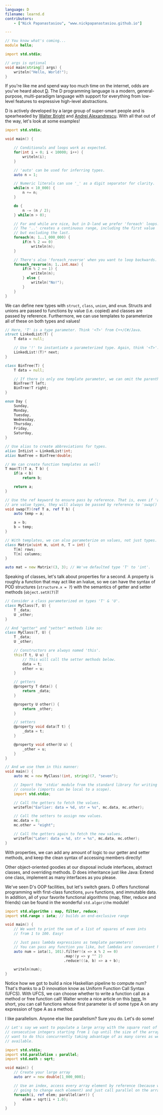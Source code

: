 ```yaml
---
language: D
filename: learnd.d
contributors:
    - ["Nick Papanastasiou", "www.nickpapanastasiou.github.io"]

---
```


```d
// You know what's coming...
module hello;

import std.stdio;

// args is optional
void main(string[] args) {
    writeln("Hello, World!");
}
```

If you're like me and spend way too much time on the internet, odds are you've heard
about [D](http://dlang.org/). The D programming language is a modern, general-purpose,
multi-paradigm language with support for everything from low-level features to
expressive high-level abstractions.

D is actively developed by a large group of super-smart people and is spearheaded by
[Walter Bright](https://en.wikipedia.org/wiki/Walter_Bright) and
[Andrei Alexandrescu](https://en.wikipedia.org/wiki/Andrei_Alexandrescu).
With all that out of the way, let's look at some examples!

```d
import std.stdio;

void main() {

    // Conditionals and loops work as expected.
    for(int i = 0; i < 10000; i++) {
        writeln(i);
    }

    // 'auto' can be used for inferring types.
    auto n = 1;

    // Numeric literals can use '_' as a digit separator for clarity.
    while(n < 10_000) {
        n += n;
    }

    do {
        n -= (n / 2);
    } while(n > 0);

    // For and while are nice, but in D-land we prefer 'foreach' loops.
    // The '..' creates a continuous range, including the first value
    // but excluding the last.
    foreach(n; 1..1_000_000) {
        if(n % 2 == 0)
            writeln(n);
    }

    // There's also 'foreach_reverse' when you want to loop backwards.
    foreach_reverse(n; 1..int.max) {
        if(n % 2 == 1) {
            writeln(n);
        } else {
            writeln("No!");
        }
    }
}
```

We can define new types with `struct`, `class`, `union`, and `enum`. Structs and unions
are passed to functions by value (i.e. copied) and classes are passed by reference. Furthermore,
we can use templates to parameterize all of these on both types and values!

```d
// Here, 'T' is a type parameter. Think '<T>' from C++/C#/Java.
struct LinkedList(T) {
    T data = null;

    // Use '!' to instantiate a parameterized type. Again, think '<T>'.
    LinkedList!(T)* next;
}

class BinTree(T) {
    T data = null;

    // If there is only one template parameter, we can omit the parentheses.
    BinTree!T left;
    BinTree!T right;
}

enum Day {
    Sunday,
    Monday,
    Tuesday,
    Wednesday,
    Thursday,
    Friday,
    Saturday,
}

// Use alias to create abbreviations for types.
alias IntList = LinkedList!int;
alias NumTree = BinTree!double;

// We can create function templates as well!
T max(T)(T a, T b) {
    if(a < b)
        return b;

    return a;
}

// Use the ref keyword to ensure pass by reference. That is, even if 'a' and 'b'
// are value types, they will always be passed by reference to 'swap()'.
void swap(T)(ref T a, ref T b) {
    auto temp = a;

    a = b;
    b = temp;
}

// With templates, we can also parameterize on values, not just types.
class Matrix(uint m, uint n, T = int) {
    T[m] rows;
    T[n] columns;
}

auto mat = new Matrix!(3, 3); // We've defaulted type 'T' to 'int'.

```

Speaking of classes, let's talk about properties for a second. A property
is roughly a function that may act like an lvalue, so we can
have the syntax of POD structures (`structure.x = 7`) with the semantics of
getter and setter methods (`object.setX(7)`)!

```d
// Consider a class parameterized on types 'T' & 'U'.
class MyClass(T, U) {
    T _data;
    U _other;
}

// And "getter" and "setter" methods like so:
class MyClass(T, U) {
    T _data;
    U _other;

    // Constructors are always named 'this'.
    this(T t, U u) {
        // This will call the setter methods below.
        data = t;
        other = u;
    }

    // getters
    @property T data() {
        return _data;
    }

    @property U other() {
        return _other;
    }

    // setters
    @property void data(T t) {
        _data = t;
    }

    @property void other(U u) {
        _other = u;
    }
}

// And we use them in this manner:
void main() {
    auto mc = new MyClass!(int, string)(7, "seven");

    // Import the 'stdio' module from the standard library for writing to
    // console (imports can be local to a scope).
    import std.stdio;

    // Call the getters to fetch the values.
    writefln("Earlier: data = %d, str = %s", mc.data, mc.other);

    // Call the setters to assign new values.
    mc.data = 8;
    mc.other = "eight";

    // Call the getters again to fetch the new values.
    writefln("Later: data = %d, str = %s", mc.data, mc.other);
}
```

With properties, we can add any amount of logic to
our getter and setter methods, and keep the clean syntax of
accessing members directly!

Other object-oriented goodies at our disposal
include interfaces, abstract classes,
and overriding methods. D does inheritance just like Java:
Extend one class, implement as many interfaces as you please.

We've seen D's OOP facilities, but let's switch gears. D offers
functional programming with first-class functions, `pure`
functions, and immutable data. In addition, all of your favorite
functional algorithms (map, filter, reduce and friends) can be
found in the wonderful `std.algorithm` module!

```d
import std.algorithm : map, filter, reduce;
import std.range : iota; // builds an end-exclusive range

void main() {
    // We want to print the sum of a list of squares of even ints
    // from 1 to 100. Easy!

    // Just pass lambda expressions as template parameters!
    // You can pass any function you like, but lambdas are convenient here.
    auto num = iota(1, 101).filter!(x => x % 2 == 0)
                           .map!(y => y ^^ 2)
                           .reduce!((a, b) => a + b);

    writeln(num);
}
```

Notice how we got to build a nice Haskellian pipeline to compute num?
That's thanks to a D innovation know as Uniform Function Call Syntax (UFCS).
With UFCS, we can choose whether to write a function call as a method
or free function call! Walter wrote a nice article on this
[here.](http://www.drdobbs.com/cpp/uniform-function-call-syntax/232700394)
In short, you can call functions whose first parameter
is of some type A on any expression of type A as a method.

I like parallelism. Anyone else like parallelism? Sure you do. Let's do some!

```d
// Let's say we want to populate a large array with the square root of all
// consecutive integers starting from 1 (up until the size of the array), and we
// want to do this concurrently taking advantage of as many cores as we have
// available.

import std.stdio;
import std.parallelism : parallel;
import std.math : sqrt;

void main() {
    // Create your large array
    auto arr = new double[1_000_000];

    // Use an index, access every array element by reference (because we're
    // going to change each element) and just call parallel on the array!
    foreach(i, ref elem; parallel(arr)) {
        elem = sqrt(i + 1.0);
    }
}
```

